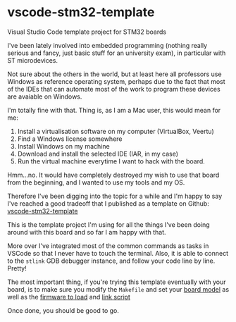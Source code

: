 # vscode-stm32-template
Visual Studio Code template project for STM32 boards

I've been lately involved into embedded programming (nothing really serious
and fancy, just basic stuff for an university exam), in particular with ST
microdevices.

Not sure about the others in the world, but at least here all professors use
Windows as reference operating system, perhaps due to the fact that most of the
IDEs that can automate most of the work to program these devices are avaiable on
Windows.

I'm totally fine with that. Thing is, as I am a Mac user, this would mean for me:

1. Install a virtualisation software on my computer (VirtualBox, Veertu)
2. Find a Windows license somewhere
3. Install Windows on my machine
4. Download and install the selected IDE (IAR, in my case)
5. Run the virtual machine everytime I want to hack with the board.

Hmm...no. It would have completely destroyed my wish to use that board from
the beginning, and I wanted to use my tools and my OS.

Therefore I've been digging into the topic for a while and I'm happy to say
I've reached a good tradeoff that I published as a template on Github:
[vscode-stm32-template](https://github.com/XVincentX/vscode-stm32-template)

This is the template project I'm using for all the things I've been doing
around with this board and so far I am happy with that.

More over I've integrated most of the common commands as tasks in VSCode so
that I never have to touch the terminal. Also, it is able to connect to the
`stlink` GDB debugger instance, and follow your code line by line. Pretty!

The most important thing, if you're trying this template eventually with your
board, is to make sure you modify the `Makefile` and set your [board model](https://github.com/XVincentX/vscode-stm32-template/blob/master/Makefile#L101) as
well as the [firmware to load](https://github.com/XVincentX/vscode-stm32-template/blob/master/Makefile#L56)
and [link script](https://github.com/XVincentX/vscode-stm32-template/blob/master/Makefile#L134)

Once done, you should be good to go.
